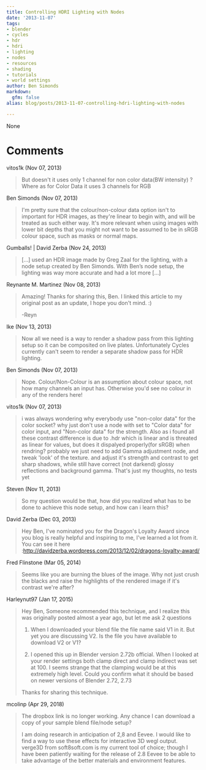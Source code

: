 ```yaml
---
title: Controlling HDRI Lighting with Nodes
date: '2013-11-07'
tags:
- blender
- cycles
- hdr
- hdri
- lighting
- nodes
- resources
- shading
- tutorials
- world settings
author: Ben Simonds
markdown:
  gfm: false
alias: blog/posts/2013-11-07-controlling-hdri-lighting-with-nodes

---
```


None




# Comments


vitos1k (Nov 07, 2013)
> But doesn't it uses only 1 channel for  non color data(BW intensity) ? Where as for Color Data it uses 3 channels for RGB

Ben Simonds (Nov 07, 2013)
> I'm pretty sure that the colour/non-colour data option isn't to important for HDR images, as they're linear to begin with, and will be treated as such either way. It's more relevant when using images with lower bit depths that you might not want to be assumed to be in sRGB colour space, such as masks or normal maps.

Gumballs! | David Zerba (Nov 24, 2013)
> [&#8230;] used an HDR image made by Greg Zaal for the lighting, with a node setup created by Ben Simonds. With Ben&#8217;s node setup, the lighting was way more accurate and had a lot more [&#8230;]

Reynante M. Martinez (Nov 08, 2013)
> Amazing! Thanks for sharing this, Ben.  I linked this article to my original post as an update, I hope you don't mind. :)
> 
> -Reyn

Ike (Nov 13, 2013)
> Now all we need is a way to render a shadow pass from this lighting setup so it can be composited on live plates. Unfortunately Cycles currently can't seem to render a separate shadow pass for HDR lighting.

Ben Simonds (Nov 07, 2013)
> Nope. Colour/Non-Colour is an assumption about colour space, not how many channels an input has. Otherwise you'd see no colour in any of the renders here!

vitos1k (Nov 07, 2013)
> i was always wondering why everybody use "non-color data" for the color socket? why just don't use a node with set to "Color data" for color input, and "Non-color data" for the strength. Also as i found all these contrast difference is due to .hdr which is linear and is threated as linear for values, but does it dispalyed properly(for sRGB) when rendring?
> probably we just need to add Gamma adjustment node, and tweak 'look' of the texture. and adjust it's strength and contrast to get sharp shadows, while still have correct (not darkend) glossy reflections and background gamma. That's just my thoughts, no tests yet

Steven (Nov 11, 2013)
> So my question would be that, how did you realized what has to be done to achieve this node setup, and how  can i learn this?

David Zerba (Dec 03, 2013)
> Hey Ben, I've nominated you for the Dragon's Loyalty Award since you blog is really helpful and inspiring to me, I've learned a lot from it. You can see it here :http://davidzerba.wordpress.com/2013/12/02/dragons-loyalty-award/

Fred Flinstone (Mar 05, 2014)
> Seems like you are burning the blues of the image.
> Why not just crush the blacks and raise the highlights of the rendered image if it's contrast we're after?

Harleynut97 (Jan 17, 2015)
> Hey Ben, Someone recommended this technique, and I realize this was originally posted almost a year ago, but let me ask 2 questions
> 
> 1) When I downloaded your blend file the file name said V1 in it.  But yet you are discussing V2.  Is the file you have available to download V2 or V1?
> 
> 2) I opened this up in Blender version 2.72b official.  When I looked at your render settings both clamp direct and clamp indirect was set at 100.  I seems strange that the clamping would be at this extremely high level.  Could you confirm what it should be based on newer versions of Blender 2.72, 2.73
> 
> Thanks for sharing this technique.

mcolinp (Apr 29, 2018)
> The dropbox link is no longer working. Any chance I can download a copy of your sample blend file/node setup?
> 
> I am doing research in anticipation of 2,8 and Eevee. I would like to find a way to use these effects for interactive 3D wegl output. verge3D from soft8soft.com is my current tool of choice; though I have been patiently waiting for the release of 2.8 Eevee to be able to take advantage of the better materials and environment features.
